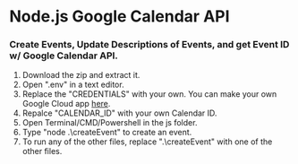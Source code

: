 # Node.js Google Calendar API

### Create Events, Update Descriptions of Events, and get Event ID w/ Google Calendar API.

1. Download the zip and extract it.
2. Open ".env" in a text editor.
3. Replace the "CREDENTIALS" with your own. You can make your own Google Cloud app [here](https://console.cloud.google.com/).
4. Repalce "CALENDAR_ID" with your own Calendar ID.
2. Open Terminal/CMD/Powershell in the js folder.
3. Type "node .\createEvent" to create an event.
4. To run any of the other files, replace ".\createEvent" with one of the other files.
